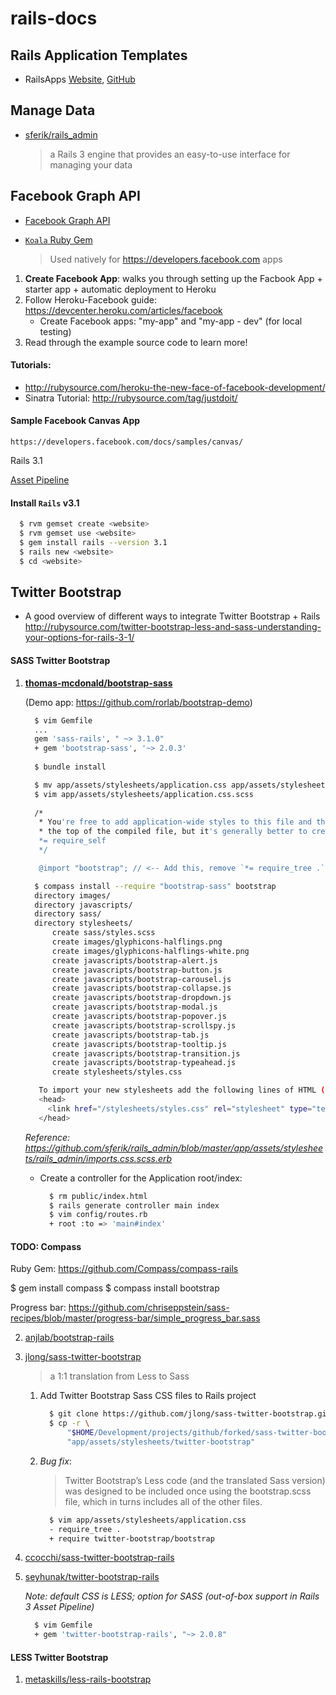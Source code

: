 rails-docs
==========

## Rails Application Templates
* RailsApps [Website](http://railsapps.github.com/rails-application-templates.html), [GitHub](https://github.com/RailsApps)


## Manage Data

* [sferik/rails_admin](https://github.com/sferik/rails_admin)

  > a Rails 3 engine that provides an easy-to-use interface for managing your data



## Facebook Graph API

* [Facebook Graph API](https://developers.facebook.com/docs/reference/api/)
* [`Koala` Ruby Gem](https://github.com/arsduo/koala.git)

   > Used natively for https://developers.facebook.com apps

1. **Create Facebook App**: walks you through setting up the Facbook App + starter app + automatic deployment to Heroku
2. Follow Heroku-Facebook guide: https://devcenter.heroku.com/articles/facebook
   * Create Facebook apps: "my-app" and "my-app - dev" (for local testing)
3. Read through the example source code to learn more!


#### Tutorials:
* http://rubysource.com/heroku-the-new-face-of-facebook-development/
* Sinatra Tutorial: http://rubysource.com/tag/justdoit/

#### Sample Facebook Canvas App

	https://developers.facebook.com/docs/samples/canvas/
	
Rails 3.1

[Asset Pipeline](http://guides.rubyonrails.org/asset_pipeline.html#how-to-use-the-asset-pipeline)

#### Install `Rails` v3.1

   ```bash
     $ rvm gemset create <website>
     $ rvm gemset use <website>
     $ gem install rails --version 3.1
     $ rails new <website>
     $ cd <website>
   ```

## Twitter Bootstrap

* A good overview of different ways to integrate Twitter Bootstrap + Rails
  http://rubysource.com/twitter-bootstrap-less-and-sass-understanding-your-options-for-rails-3-1/

#### SASS Twitter Bootstrap

1. **[thomas-mcdonald/bootstrap-sass](https://github.com/thomas-mcdonald/bootstrap-sass)**

   (Demo app: https://github.com/rorlab/bootstrap-demo)

   ```bash
     $ vim Gemfile
     ...
     gem 'sass-rails', " ~> 3.1.0"
     + gem 'bootstrap-sass', '~> 2.0.3'
     
     $ bundle install
   ```
   
   ```bash
     $ mv app/assets/stylesheets/application.css app/assets/stylesheets/application.css.scss
     $ vim app/assets/stylesheets/application.css.scss
     
     /*
      * You're free to add application-wide styles to this file and they'll appear at
      * the top of the compiled file, but it's generally better to create a new file per style scope.
      *= require_self      
      */

      @import "bootstrap"; // <-- Add this, remove `*= require_tree .` from the top ^
   ```
   
   ```bash
     $ compass install --require "bootstrap-sass" bootstrap
     directory images/ 
     directory javascripts/ 
     directory sass/ 
     directory stylesheets/ 
         create sass/styles.scss 
         create images/glyphicons-halflings.png 
         create images/glyphicons-halflings-white.png 
         create javascripts/bootstrap-alert.js 
         create javascripts/bootstrap-button.js 
         create javascripts/bootstrap-carousel.js 
         create javascripts/bootstrap-collapse.js 
         create javascripts/bootstrap-dropdown.js 
         create javascripts/bootstrap-modal.js 
         create javascripts/bootstrap-popover.js 
         create javascripts/bootstrap-scrollspy.js 
         create javascripts/bootstrap-tab.js 
         create javascripts/bootstrap-tooltip.js 
         create javascripts/bootstrap-transition.js 
         create javascripts/bootstrap-typeahead.js 
         create stylesheets/styles.css 

      To import your new stylesheets add the following lines of HTML (or equivalent) to your webpage:
      <head>
        <link href="/stylesheets/styles.css" rel="stylesheet" type="text/css" />
      </head>
   ```
   
   *Reference: https://github.com/sferik/rails_admin/blob/master/app/assets/stylesheets/rails_admin/imports.css.scss.erb*

   * Create a controller for the Application root/index:
    
     ```bash
       $ rm public/index.html
       $ rails generate controller main index
       $ vim config/routes.rb
       + root :to => 'main#index'
     ```

#### TODO: Compass

Ruby Gem: https://github.com/Compass/compass-rails

$ gem install compass
$ compass install bootstrap

Progress bar: https://github.com/chriseppstein/sass-recipes/blob/master/progress-bar/simple_progress_bar.sass


2. [anjlab/bootstrap-rails](https://github.com/anjlab/bootstrap-rails)

3. [jlong/sass-twitter-bootstrap](https://github.com/jlong/sass-twitter-bootstrap)

   > a 1:1 translation from Less to Sass

   1. Add Twitter Bootstrap Sass CSS files to Rails project

      ```bash
        $ git clone https://github.com/jlong/sass-twitter-bootstrap.git # -> sass-twitter-bootstrap
        $ cp -r \
            "$HOME/Development/projects/github/forked/sass-twitter-bootstrap/lib/" \
            "app/assets/stylesheets/twitter-bootstrap"
      ```

   2. *Bug fix*:
         
      > Twitter Bootstrap’s Less code (and the translated Sass version) was designed to be included once using the bootstrap.scss file, which in turns includes all of the other files.

      ```bash
        $ vim app/assets/stylesheets/application.css
        - require_tree .
        + require twitter-bootstrap/bootstrap
      ```

4. [ccocchi/sass-twitter-bootstrap-rails](https://github.com/ccocchi/sass-twitter-bootstrap-rails)

5. [seyhunak/twitter-bootstrap-rails](https://github.com/seyhunak/twitter-bootstrap-rails)

   *Note: default CSS is LESS; option for SASS (out-of-box support in Rails 3 Asset Pipeline)*

    ```bash
      $ vim Gemfile
      + gem 'twitter-bootstrap-rails', "~> 2.0.8"
    ```

#### LESS Twitter Bootstrap

1. [metaskills/less-rails-bootstrap](https://github.com/metaskills/less-rails-bootstrap)



